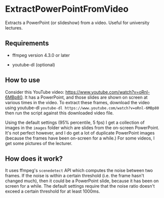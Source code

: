 # ExtractPowerPointFromVideo
Extracts a PowerPoint (or slideshow) from a video. Useful for university lectures.

## Requirements

- ffmpeg version 4.3.0 or later

- youtube-dl (optional)

## How to use

Consider this YouTube video: https://www.youtube.com/watch?v=oRnl-6MBp80. It has a PowerPoint, and those slides are shown on screen at various times in the video. To extract these frames, download the video using youtube-dl `youtube-dl https://www.youtube.com/watch?v=oRnl-6MBp80` then run the script against this downloaded video file.

Using the default settings (95% percentile, 5 fps) I get a collection of images in the `images` folder which are slides from the on-screen PowerPoint. It's not perfect however, and I do get a lot of duplicate PowerPoint images (because the frames have been on-screen for a while.) For some videos, I get some pictures of the lecturer.


## How does it work?

It uses ffmpeg's `scenedetect` API which computes the noise between two frames. If the noise is within a certain threshold (i.e. the frame hasn't changed much), then it could be a PowerPoint slide, because it has been on screen for a while. The default settings require that the noise ratio doesn't exceed a certain threshold for at least 1000ms.
